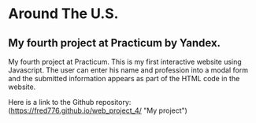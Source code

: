 # Around The U.S.
## My fourth project at Practicum by Yandex.

My fourth project at Practicum. This is my first interactive website using Javascript. The user can enter his name and profession into a modal form and the submitted information appears as part of the HTML code in the website.

Here is a link to the Github repository: (https://fred776.github.io/web_project_4/ "My project")



